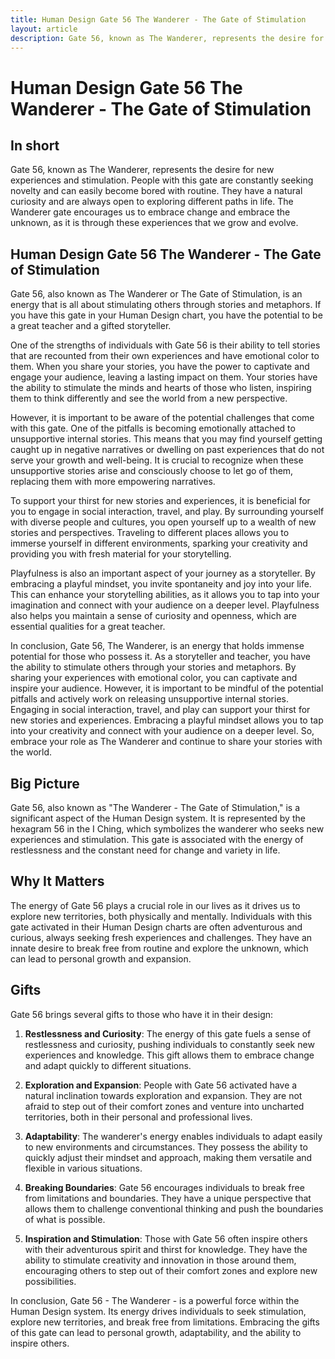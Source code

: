 ```yaml
---
title: Human Design Gate 56 The Wanderer - The Gate of Stimulation
layout: article
description: Gate 56, known as The Wanderer, represents the desire for new experiences and stimulation. People with this gate are constantly seeking novelty and can easily become bored with routine. They have a natural curiosity and are always open to exploring different paths in life. The Wanderer gate encourages us to embrace change and embrace the unknown, as it is through these experiences that we grow and evolve.
---
```

# Human Design Gate 56 The Wanderer - The Gate of Stimulation
## In short
 Gate 56, known as The Wanderer, represents the desire for new experiences and stimulation. People with this gate are constantly seeking novelty and can easily become bored with routine. They have a natural curiosity and are always open to exploring different paths in life. The Wanderer gate encourages us to embrace change and embrace the unknown, as it is through these experiences that we grow and evolve.

## Human Design Gate 56 The Wanderer - The Gate of Stimulation
Gate 56, also known as The Wanderer or The Gate of Stimulation, is an energy that is all about stimulating others through stories and metaphors. If you have this gate in your Human Design chart, you have the potential to be a great teacher and a gifted storyteller.

One of the strengths of individuals with Gate 56 is their ability to tell stories that are recounted from their own experiences and have emotional color to them. When you share your stories, you have the power to captivate and engage your audience, leaving a lasting impact on them. Your stories have the ability to stimulate the minds and hearts of those who listen, inspiring them to think differently and see the world from a new perspective.

However, it is important to be aware of the potential challenges that come with this gate. One of the pitfalls is becoming emotionally attached to unsupportive internal stories. This means that you may find yourself getting caught up in negative narratives or dwelling on past experiences that do not serve your growth and well-being. It is crucial to recognize when these unsupportive stories arise and consciously choose to let go of them, replacing them with more empowering narratives.

To support your thirst for new stories and experiences, it is beneficial for you to engage in social interaction, travel, and play. By surrounding yourself with diverse people and cultures, you open yourself up to a wealth of new stories and perspectives. Traveling to different places allows you to immerse yourself in different environments, sparking your creativity and providing you with fresh material for your storytelling.

Playfulness is also an important aspect of your journey as a storyteller. By embracing a playful mindset, you invite spontaneity and joy into your life. This can enhance your storytelling abilities, as it allows you to tap into your imagination and connect with your audience on a deeper level. Playfulness also helps you maintain a sense of curiosity and openness, which are essential qualities for a great teacher.

In conclusion, Gate 56, The Wanderer, is an energy that holds immense potential for those who possess it. As a storyteller and teacher, you have the ability to stimulate others through your stories and metaphors. By sharing your experiences with emotional color, you can captivate and inspire your audience. However, it is important to be mindful of the potential pitfalls and actively work on releasing unsupportive internal stories. Engaging in social interaction, travel, and play can support your thirst for new stories and experiences. Embracing a playful mindset allows you to tap into your creativity and connect with your audience on a deeper level. So, embrace your role as The Wanderer and continue to share your stories with the world.
## Big Picture

Gate 56, also known as "The Wanderer - The Gate of Stimulation," is a significant aspect of the Human Design system. It is represented by the hexagram 56 in the I Ching, which symbolizes the wanderer who seeks new experiences and stimulation. This gate is associated with the energy of restlessness and the constant need for change and variety in life.

## Why It Matters

The energy of Gate 56 plays a crucial role in our lives as it drives us to explore new territories, both physically and mentally. Individuals with this gate activated in their Human Design charts are often adventurous and curious, always seeking fresh experiences and challenges. They have an innate desire to break free from routine and explore the unknown, which can lead to personal growth and expansion.

## Gifts

Gate 56 brings several gifts to those who have it in their design:

1. **Restlessness and Curiosity**: The energy of this gate fuels a sense of restlessness and curiosity, pushing individuals to constantly seek new experiences and knowledge. This gift allows them to embrace change and adapt quickly to different situations.

2. **Exploration and Expansion**: People with Gate 56 activated have a natural inclination towards exploration and expansion. They are not afraid to step out of their comfort zones and venture into uncharted territories, both in their personal and professional lives.

3. **Adaptability**: The wanderer's energy enables individuals to adapt easily to new environments and circumstances. They possess the ability to quickly adjust their mindset and approach, making them versatile and flexible in various situations.

4. **Breaking Boundaries**: Gate 56 encourages individuals to break free from limitations and boundaries. They have a unique perspective that allows them to challenge conventional thinking and push the boundaries of what is possible.

5. **Inspiration and Stimulation**: Those with Gate 56 often inspire others with their adventurous spirit and thirst for knowledge. They have the ability to stimulate creativity and innovation in those around them, encouraging others to step out of their comfort zones and explore new possibilities.

In conclusion, Gate 56 - The Wanderer - is a powerful force within the Human Design system. Its energy drives individuals to seek stimulation, explore new territories, and break free from limitations. Embracing the gifts of this gate can lead to personal growth, adaptability, and the ability to inspire others.